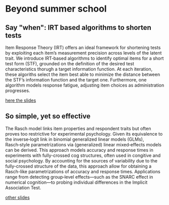 # Beyond summer school 

## Say "when": IRT based algorithms to shorten tests

Item Response Theory (IRT) offers an ideal framework for shortening tests by exploiting each item’s measurement precision across levels of the latent trait. We introduce IRT‑based algorithms to identify optimal items for a short test form (STF), grounded on the definition of the desired test characteristics thorugh a target information function. At each iteration, these algoriths select the item best able to minimize the distance between the STF’s information function and the target one. Furthermore, one algorithm models response fatigue, adjusting item choices as administration progresses. 

[here the slides](algorithms/algortithms.html)

## So simple, yet so effective

The Rasch model links item properties and respondent traits but often proves too restrictive for experimental psychology. Given its equivalence to the inverse‑logit link in binomial generalized linear models (GLMs), Rasch‑style parametrizations via (generalized) linear mixed‑effects models can be derived. This approach models accuracy and response times in experiments with fully-crossed cog structures, often used in congitive and social psychology. By accounting for the sources of variability due to the fully-crossed structure of the data, this approach allow for obtaining a Rasch-like parametrizations of accuracy and response times. Applications range from detecting group‑level effects—such as the SNARC effect in numerical cognition—to probing individual differences in the Implicit Association Test.


[other slides](psychMeth/so-simple.pdf)

